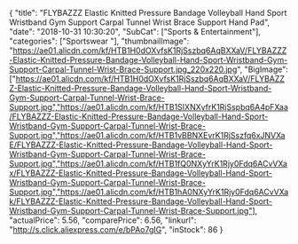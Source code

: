 {
	"title": "FLYBAZZZ Elastic Knitted Pressure Bandage Volleyball Hand Sport Wristband Gym Support Carpal Tunnel Wrist Brace Support Hand Pad",
	"date": "2018-10-31 10:30:20",
	"SubCat": ["Sports & Entertainment"],
	"categories": ["Sportswear "],
	"thumbnailImage": "https://ae01.alicdn.com/kf/HTB1H0dOXvfsK1RjSszbq6AqBXXaV/FLYBAZZZ-Elastic-Knitted-Pressure-Bandage-Volleyball-Hand-Sport-Wristband-Gym-Support-Carpal-Tunnel-Wrist-Brace-Support.jpg_220x220.jpg",
	"BigImage": ["https://ae01.alicdn.com/kf/HTB1H0dOXvfsK1RjSszbq6AqBXXaV/FLYBAZZZ-Elastic-Knitted-Pressure-Bandage-Volleyball-Hand-Sport-Wristband-Gym-Support-Carpal-Tunnel-Wrist-Brace-Support.jpg","https://ae01.alicdn.com/kf/HTB1SIXNXyfrK1RjSspbq6A4pFXaa/FLYBAZZZ-Elastic-Knitted-Pressure-Bandage-Volleyball-Hand-Sport-Wristband-Gym-Support-Carpal-Tunnel-Wrist-Brace-Support.jpg","https://ae01.alicdn.com/kf/HTB1vBBNXEvrK1RjSszfq6xJNVXaE/FLYBAZZZ-Elastic-Knitted-Pressure-Bandage-Volleyball-Hand-Sport-Wristband-Gym-Support-Carpal-Tunnel-Wrist-Brace-Support.jpg","https://ae01.alicdn.com/kf/HTB1fQ0NXyYrK1Rjy0Fdq6ACvVXax/FLYBAZZZ-Elastic-Knitted-Pressure-Bandage-Volleyball-Hand-Sport-Wristband-Gym-Support-Carpal-Tunnel-Wrist-Brace-Support.jpg","https://ae01.alicdn.com/kf/HTB1hA0NXyYrK1Rjy0Fdq6ACvVXak/FLYBAZZZ-Elastic-Knitted-Pressure-Bandage-Volleyball-Hand-Sport-Wristband-Gym-Support-Carpal-Tunnel-Wrist-Brace-Support.jpg"],
	"actualPrice": 5.56,
	"comparePrice": 6.56,
	"linkurl": "http://s.click.aliexpress.com/e/bPAo7gIG",
	"inStock": 86
}
